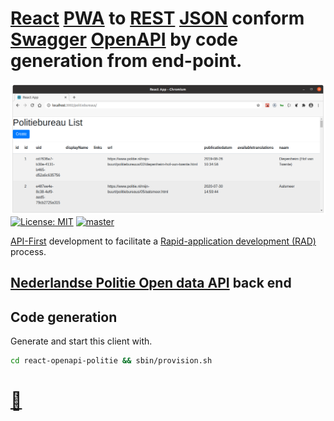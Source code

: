 # [React](https://reactjs.org) [PWA](https://en.wikipedia.org/wiki/Progressive_web_applications) to [REST](http://en.wikipedia.org/wiki/REST) [JSON]() conform [Swagger](http://swagger.io) [OpenAPI](http://swagger.io/resources/open-api) by code generation from end-point.
![React OpenApi Politie politiebureaus](./docs/react-openapi-politie-politiebureaus.png?raw=true "React OpenApi Politie politiebureaus")
[![License: MIT](https://img.shields.io/badge/License-MIT-blue.svg)](https://raw.githubusercontent.com/noud/react-redux-openapi-politie/master/LICENSE)
[![master](https://img.shields.io/badge/current-dev-aa11ff.svg)](https://github.com/noud/react-redux-openapi-politie/releases)

[API-First](https://swagger.io/resources/articles/adopting-an-api-first-approach/) development to facilitate a [Rapid-application development (RAD)](https://en.wikipedia.org/wiki/Rapid_application_development) process.
## [Nederlandse Politie Open data API](https://github.com/noud/politie-open-data-api/blob/master/README.md) back end
## Code generation
Generate and start this client with.
```bash
cd react-openapi-politie && sbin/provision.sh
```
# [📁](http://github.com/noud)